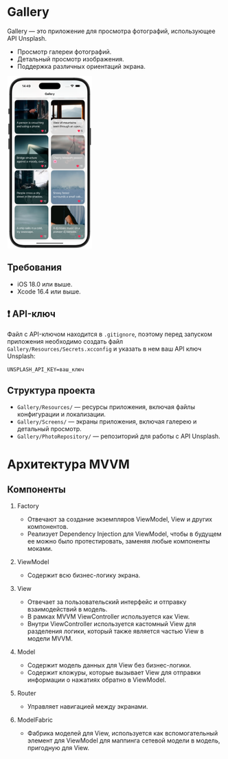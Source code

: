 # Gallery

Gallery — это приложение для просмотра фотографий, использующее API Unsplash.

- Просмотр галереи фотографий.
- Детальный просмотр изображения.
- Поддержка различных ориентаций экрана.

<img src="Documentation/gallery.png" alt="Gallery" style="max-width: 100%; max-height: 400px; height: auto;">

## Требования

- iOS 18.0 или выше.
- Xcode 16.4 или выше.

## ❗️ API-ключ

Файл с API-ключом находится в `.gitignore`, поэтому перед запуском приложения необходимо создать файл `Gallery/Resources/Secrets.xcconfig` и указать в нем ваш API ключ Unsplash:

```plaintext
UNSPLASH_API_KEY=ваш_ключ
```

## Структура проекта

- `Gallery/Resources/` — ресурсы приложения, включая файлы конфигурации и локализации.
- `Gallery/Screens/` — экраны приложения, включая галерею и детальный просмотр.
- `Gallery/PhotoRepository/` — репозиторий для работы с API Unsplash.

# Архитектура MVVM

## Компоненты

1. Factory
   - Отвечают за создание экземпляров ViewModel, View и других компонентов.
   - Реализует Dependency Injection для ViewModel, чтобы в будущем ее можно было протестировать, заменяя любые компоненты моками.

2. ViewModel
   - Содержит всю бизнес-логику экрана.

3. View
   - Отвечает за пользовательский интерфейс и отправку взаимодействий в модель.
   - В рамках MVVM ViewController используется как View.
   - Внутри ViewController используется кастомный View для разделения логики, который также является частью View в модели MVVM.

4. Model
   - Содержит модель данных для View без бизнес-логики.
   - Содержит кложуры, которые вызывает View для отправки информации о нажатиях обратно в ViewModel.

5. Router
   - Управляет навигацией между экранами.

6. ModelFabric
   - Фабрика моделей для View, используется как вспомогательный элемент для ViewModel для маппинга сетевой модели в модель, пригодную для View.

